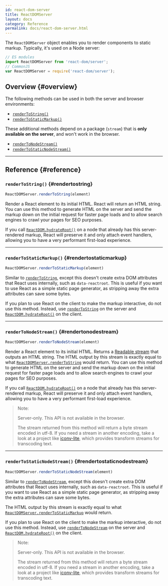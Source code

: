 ```yaml
---
id: react-dom-server
title: ReactDOMServer
layout: docs
category: Reference
permalink: docs/react-dom-server.html
---
```


The `ReactDOMServer` object enables you to render components to static markup. Typically, it's used on a Node server:

```js
// ES modules
import ReactDOMServer from 'react-dom/server';
// CommonJS
var ReactDOMServer = require('react-dom/server');
```

## Overview {#overview}

The following methods can be used in both the server and browser environments:

- [`renderToString()`](#rendertostring)
- [`renderToStaticMarkup()`](#rendertostaticmarkup)

These additional methods depend on a package (`stream`) that is **only available on the server**, and won't work in the browser.

- [`renderToNodeStream()`](#rendertonodestream)
- [`renderToStaticNodeStream()`](#rendertostaticnodestream)

* * *

## Reference {#reference}

### `renderToString()` {#rendertostring}

```javascript
ReactDOMServer.renderToString(element)
```

Render a React element to its initial HTML. React will return an HTML string. You can use this method to generate HTML on the server and send the markup down on the initial request for faster page loads and to allow search engines to crawl your pages for SEO purposes.

If you call [`ReactDOM.hydrateRoot()`](/docs/react-dom-client.html#hydrateroot) on a node that already has this server-rendered markup, React will preserve it and only attach event handlers, allowing you to have a very performant first-load experience.

* * *

### `renderToStaticMarkup()` {#rendertostaticmarkup}

```javascript
ReactDOMServer.renderToStaticMarkup(element)
```

Similar to [`renderToString`](#rendertostring), except this doesn't create extra DOM attributes that React uses internally, such as `data-reactroot`. This is useful if you want to use React as a simple static page generator, as stripping away the extra attributes can save some bytes.

If you plan to use React on the client to make the markup interactive, do not use this method. Instead, use [`renderToString`](#rendertostring) on the server and [`ReactDOM.hydrateRoot()`](/docs/react-dom-client.html#hydrateroot) on the client.

* * *

### `renderToNodeStream()` {#rendertonodestream}

```javascript
ReactDOMServer.renderToNodeStream(element)
```

Render a React element to its initial HTML. Returns a [Readable stream](https://nodejs.org/api/stream.html#stream_readable_streams) that outputs an HTML string. The HTML output by this stream is exactly equal to what [`ReactDOMServer.renderToString`](#rendertostring) would return. You can use this method to generate HTML on the server and send the markup down on the initial request for faster page loads and to allow search engines to crawl your pages for SEO purposes.

If you call [`ReactDOM.hydrateRoot()`](/docs/react-dom-client.html#hydrateroot) on a node that already has this server-rendered markup, React will preserve it and only attach event handlers, allowing you to have a very performant first-load experience.

> Note:
>
> Server-only. This API is not available in the browser.
>
> The stream returned from this method will return a byte stream encoded in utf-8. If you need a stream in another encoding, take a look at a project like [iconv-lite](https://www.npmjs.com/package/iconv-lite), which provides transform streams for transcoding text.

* * *

### `renderToStaticNodeStream()` {#rendertostaticnodestream}

```javascript
ReactDOMServer.renderToStaticNodeStream(element)
```

Similar to [`renderToNodeStream`](#rendertonodestream), except this doesn't create extra DOM attributes that React uses internally, such as `data-reactroot`. This is useful if you want to use React as a simple static page generator, as stripping away the extra attributes can save some bytes.

The HTML output by this stream is exactly equal to what [`ReactDOMServer.renderToStaticMarkup`](#rendertostaticmarkup) would return.

If you plan to use React on the client to make the markup interactive, do not use this method. Instead, use [`renderToNodeStream`](#rendertonodestream) on the server and [`ReactDOM.hydrateRoot()`](/docs/react-dom-client.html#hydrateroot) on the client.

> Note:
>
> Server-only. This API is not available in the browser.
>
> The stream returned from this method will return a byte stream encoded in utf-8. If you need a stream in another encoding, take a look at a project like [iconv-lite](https://www.npmjs.com/package/iconv-lite), which provides transform streams for transcoding text.
